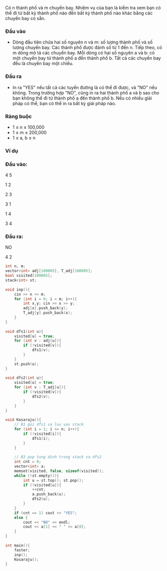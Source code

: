 Có n thành phố và m chuyến bay. Nhiệm vụ của bạn là kiểm tra xem bạn có thể đi từ bất kỳ thành phố nào đến bất kỳ thành phố nào khác bằng các chuyến bay có sẵn.

### Đầu vào
- Dòng đầu tiên chứa hai số nguyên n và m: số lượng thành phố và số lượng chuyến bay. Các thành phố được đánh số từ 1 đến n.
 Tiếp theo, có m dòng mô tả các chuyến bay. Mỗi dòng có hai số nguyên a và b: có một chuyến bay từ thành phố a đến thành phố b. Tất cả các chuyến bay đều là chuyến bay một chiều.

### Đầu ra
- In ra "YES" nếu tất cả các tuyến đường là có thể đi được, và "NO" nếu không. Trong trường hợp "NO", cũng in ra hai thành phố a và b sao cho bạn không thể đi từ thành phố a đến thành phố b. Nếu có nhiều giải pháp có thể, bạn có thể in ra bất kỳ giải pháp nào.

### Ràng buộc
- 1 ≤ n ≤ 100,000
- 1 ≤ m ≤ 200,000
- 1 ≤ a, b ≤ n

### Ví dụ
### Đầu vào:
4 5

1 2

2 3

3 1

1 4

3 4

### Đầu ra:
NO

4 2

```cpp
int n, m;
vector<int> adj[100005], T_adj[100005];
bool visited[100005];
stack<int> st;
 
void inp(){
    cin >> n >> m;
    for (int i = 0; i < m; i++){
        int x,y; cin >> x >> y;
        adj[x].push_back(y);
        T_adj[y].push_back(x);
    }
}
 
void dfs1(int u){
    visited[u] = true;
    for (int v : adj[u]){
        if (!visited[v]){
            dfs1(v);
        }
    }
    st.push(u);
}
 
void dfs2(int u){
    visited[u] = true;
    for (int v : T_adj[u]){
        if (!visited[v]){
            dfs2(v);
        }
    }
}
 
void Kosaraju(){
    // B1 goi dfs1 va luu vao stack
    for (int i = 1; i <= n; i++){
        if (!visited[i]){
            dfs1(i);
        }
    }
 
    // B3 pop tung dinh trong stack va dfs2
    int cnt = 0;
    vector<int> a;
    memset(visited, false, sizeof(visited));
    while (!st.empty()){
        int u = st.top(); st.pop();
        if (!visited[u]){
            ++cnt;
            a.push_back(u);
            dfs2(u);
        }
    }
    if (cnt == 1) cout << "YES";
    else {
        cout << "NO" << endl;
        cout << a[1] << " " << a[0];
    }
}
 
int main(){
    faster;
    inp();
    Kosaraju();
}
```
